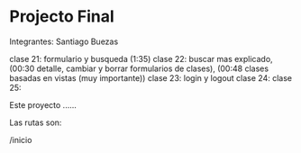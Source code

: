 # Projecto Final

Integrantes: Santiago Buezas

clase 21: formulario y busqueda (1:35)
clase 22: buscar mas explicado, (00:30 detalle, cambiar y borrar formularios de clases), (00:48 clases basadas en vistas (muy importante))
clase 23: login y logout
clase 24:
clase 25:

Este proyecto ......

Las rutas son:

/inicio